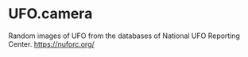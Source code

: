 # UFO.camera

Random images of UFO from the databases of National UFO Reporting Center. https://nuforc.org/

